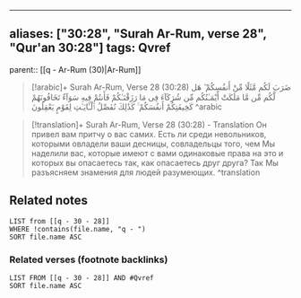 
---
aliases: ["30:28", "Surah Ar-Rum, verse 28", "Qur'an 30:28"]
tags: Qvref
---

parent:: [[q - Ar-Rum (30)|Ar-Rum]]

> [!arabic]+ Surah Ar-Rum, Verse 28 (30:28)
> <span class="quran-arabic">ضَرَبَ لَكُم مَّثَلًا مِّنْ أَنفُسِكُمْ ۖ هَل لَّكُم مِّن مَّا مَلَكَتْ أَيْمَـٰنُكُم مِّن شُرَكَآءَ فِى مَا رَزَقْنَـٰكُمْ فَأَنتُمْ فِيهِ سَوَآءٌ تَخَافُونَهُمْ كَخِيفَتِكُمْ أَنفُسَكُمْ ۚ كَذَٰلِكَ نُفَصِّلُ ٱلْـَٔايَـٰتِ لِقَوْمٍ يَعْقِلُونَ</span>
^arabic

> [!translation]+ Surah Ar-Rum, Verse 28 (30:28) - Translation
> Он привел вам притчу о вас самих. Есть ли среди невольников, которыми овладели ваши десницы, совладельцы того, чем Мы наделили вас, которые имеют с вами одинаковые права на это и которых вы опасаетесь так, как опасаетесь друг друга? Так Мы разъясняем знамения для людей разумеющих.
^translation



## Related notes
```dataview
LIST from [[q - 30 - 28]]
WHERE !contains(file.name, "q - ")
SORT file.name ASC
```

### Related verses (footnote backlinks)
```dataview
LIST FROM [[q - 30 - 28]] AND #Qvref
SORT file.name ASC
```

